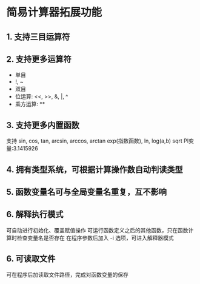 # 简易计算器拓展功能
## 1. 支持三目运算符
## 2. 支持更多运算符
- 单目
 - !, ~
- 双目
 - 位运算: <<, >>, &, |, ^
 - 乘方运算: **
## 3. 支持更多内置函数
支持 
sin, cos, tan, arcsin, arccos, arctan
exp(指数函数), ln, log(a,b)
sqrt
PI变量:3.1415926
## 4. 拥有类型系统，可根据计算操作数自动判读类型
## 5. 函数变量名可与全局变量名重复，互不影响
## 6. 解释执行模式
可自动进行初始化、覆盖赋值操作
可运行函数定义之后的其他函数，只在函数计算时检查变量名是否存在
在程序参数后加入 -i 选项，可进入解释器模式
## 6. 可读取文件
可在程序后加读取文件路径，完成对函数变量的保存

